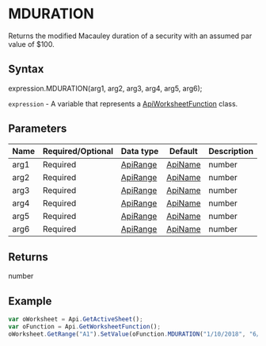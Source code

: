 # MDURATION

Returns the modified Macauley duration of a security with an assumed par value of $100.

## Syntax

expression.MDURATION(arg1, arg2, arg3, arg4, arg5, arg6);

`expression` - A variable that represents a [ApiWorksheetFunction](../ApiWorksheetFunction.md) class.

## Parameters

| **Name** | **Required/Optional** | **Data type** | **Default** | **Description** |
| ------------- | ------------- | ------------- | ------------- | ------------- |
| arg1 | Required | [ApiRange](../../ApiRange/ApiRange.md) | [ApiName](../../ApiName/ApiName.md) | number |  | The security settlement date, expressed as a serial date number. |
| arg2 | Required | [ApiRange](../../ApiRange/ApiRange.md) | [ApiName](../../ApiName/ApiName.md) | number |  | The maturity date of the security, expressed as a serial date number. |
| arg3 | Required | [ApiRange](../../ApiRange/ApiRange.md) | [ApiName](../../ApiName/ApiName.md) | number |  | The annual coupon rate of the security. |
| arg4 | Required | [ApiRange](../../ApiRange/ApiRange.md) | [ApiName](../../ApiName/ApiName.md) | number |  | The annual yield of the security. |
| arg5 | Required | [ApiRange](../../ApiRange/ApiRange.md) | [ApiName](../../ApiName/ApiName.md) | number |  | The number of interest payments per year. The possible values are: 1 for annual payments, 2 for semiannual payments, 4 for quarterly payments. |
| arg6 | Required | [ApiRange](../../ApiRange/ApiRange.md) | [ApiName](../../ApiName/ApiName.md) | number |  | The day count basis to use: **0** or omitted - US (NASD) 30/360; **1** - Actual/actual; **2** - Actual/360; **3** - Actual/365; **4** - European 30/360. |

## Returns

number

## Example



```javascript
var oWorksheet = Api.GetActiveSheet();
var oFunction = Api.GetWorksheetFunction();
oWorksheet.GetRange("A1").SetValue(oFunction.MDURATION("1/10/2018", "6/15/2019", 0.08, 0.09, 4, 1));
```
